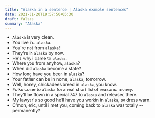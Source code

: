 ```yaml
---
title: "Alaska in a sentence | Alaska example sentences"
date: 2021-01-20T19:57:50+05:30
draft: falses
summary: "Alaska"
---
```

- `Alaska` is very clean.
- You live in...`alaska`.
- You're not from `alaska`!
- They're in `alaska` by now.
- He's why i came to `alaska`.
- Where you from anyhow, `alaska`?
- When did `alaska` become a state?
- How long have you been in `alaska`?
- Your father can be in nome, `alaska`, tomorrow.
- Well, honey, chickadees breed in `alaska`, you know.
- Folks come to `alaska` for a real short list of reasons: money.
- They'll be flown in a special 747 to `alaska` and released there.
- My lawyer's so good he'll have you workin in `alaska`, so dress warn.
- C'mon, eric, until i met you, coming back to `alaska` was totally -- permanently?
                 
